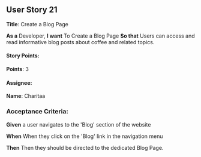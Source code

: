 ## User Story 21 

**Title**: Create a Blog Page

**As a** Developer, 
**I want** To Create a Blog Page 
**So that** Users can access and read informative blog posts about coffee and related topics.



#### Story Points: 
**Points**: 3

#### Assignee: 

**Name**: Charitaa 

### Acceptance Criteria: 

  **Given** a user navigates to the 'Blog' section of the website
  
  **When** When they click on the 'Blog' link in the navigation menu
  
  **Then** Then they should be directed to the dedicated Blog Page.
